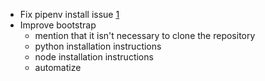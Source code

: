 - Fix pipenv install issue [1]
- Improve bootstrap
  - mention that it isn't necessary to clone the repository
  - python installation instructions
  - node installation instructions
  - automatize

[1]: https://github.com/vintasoftware/django-react-boilerplate/issues/209
